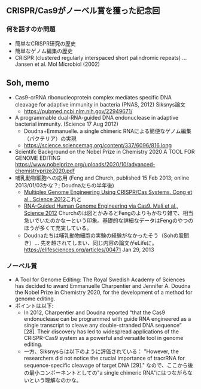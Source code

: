 ## CRISPR/Cas9がノーベル賞を獲った記念回
### 何を話すのか問題
- 簡単なCRISPR研究の歴史
- 簡単なゲノム編集の歴史
- CRISPR (clustered regularly interspaced short palindromic repeats) ... Jansen et al. Mol Microbiol (2002)

## Soh, memo
- Cas9-crRNA ribonucleoprotein complex mediates specific DNA cleavage for adaptive immunity in bacteria (PNAS, 2012) Siksnys論文
  - https://pubmed.ncbi.nlm.nih.gov/22949671/
- A programmable dual-RNA-guided DNA endonuclease in adaptive bacterial immunity. (Science 17 Aug 2012)
  - Doudna+Emmanuelle. a single chimeric RNAによる簡便なゲノム編集（バクテリア）の実現
  - https://science.sciencemag.org/content/337/6096/816.long
- Scientifc Background on the Nobel Prize in Chemistry 2020 A TOOL FOR GENOME EDITING https://www.nobelprize.org/uploads/2020/10/advanced-chemistryprize2020.pdf 
- 哺乳動物細胞への応用 (Feng and Church, published 15 Feb 2013; online 2013/01/03かな？; Doudnaたちの半年後)
  - [Multiplex Genome Engineering Using CRISPR/Cas Systems. Cong et al., Science 2012](http://science.sciencemag.org/content/339/6121/819.long)これと
  - [RNA-Guided Human Genome Engineering via Cas9. Mali et al., Science 2012](http://science.sciencemag.org/content/339/6121/823.long) Churchのは図とかみるとFengのよりもかなり雑で、相当急いでいたのかなーという印象。基礎的な詳細なデータはFengのやつのほうが多くて充実している。
  - Doudnaたちは哺乳動物細胞の実験の経験がなかったそう（Sohの股聞き）... 先を越されてしまい、同じ内容の論文がeLifeに。https://elifesciences.org/articles/00471 Jan 29, 2013

### ノーベル賞
- A Tool for Genome Editing: The Royal Swedish Academy of Sciences has decided to award Emmanuelle Charpentier and Jennifer A. Doudna the Nobel Prize in Chemistry 2020, for the development of a method for genome editing.
- ポイントは以下: 
  - In 2012, Charpentier and Doudna reported “that the Cas9 endonuclease can be programmed with guide RNA engineered as a single transcript to cleave any double-stranded DNA sequence” [28]. Their discovery has led to widespread applications of the CRISPR-Cas9 system as a powerful and versatile tool in genome editing.
  - 一方、Siksnysらは以下のように評価されている： "However, the researchers did not notice the crucial importance of tracrRNA for sequence-specific cleavage of target DNA [29]." なので、ここから後の最小コンポーネントとしての"a single chimeric RNA"にはつながらないという理解なのかな。
